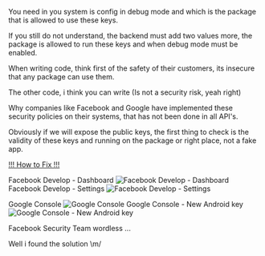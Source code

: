 You need in you system is config in debug mode and which is the package that is allowed to use these keys.

If you still do not understand, the backend must add two values more, the package is allowed to run these keys and when debug mode must be enabled.

When writing code, think first of the safety of their customers, its insecure that any package can use them.

The other code, i think you can write (Is not a security risk, yeah right)

Why companies like Facebook and Google have implemented these security policies on their systems, that has not been done in all API's.

Obviously if we will expose the public keys, the first thing to check is the validity of these keys and running on the package or right place, not a fake app.

[!!! How to Fix !!!](https://github.com/JhetoX/HowToHack85MillonDolarsCompany/blob/master/Fix/Parse.java)

Facebook Develop - Dashboard
![Facebook Develop - Dashboard](https://github.com/JhetoX/HowToHack85MillonDolarsCompany/blob/master/Fix/Facebook%20Develop%20-%20Dashboard.png)
Facebook Develop - Settings
![Facebook Develop - Settings](https://github.com/JhetoX/HowToHack85MillonDolarsCompany/blob/master/Fix/Facebook%20Develop%20-%20Settings.png)

Google Console
![Google Console](https://github.com/JhetoX/HowToHack85MillonDolarsCompany/blob/master/Fix/Google%20Console.png)
Google Console - New Android key
![Google Console - New Android key](https://github.com/JhetoX/HowToHack85MillonDolarsCompany/blob/master/Fix/Google%20Console%20-%20New%20Android%20key.png)

Facebook Security Team wordless ...



Well i found the solution \m/
